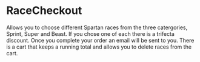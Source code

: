 # RaceCheckout
Allows you to choose different Spartan races from the three catergories, Sprint, Super and Beast. If you chose one of each there is a trifecta discount. Once you complete your order an email will be sent to you. There is a cart that keeps a running total and allows you to delete races from the cart. 
